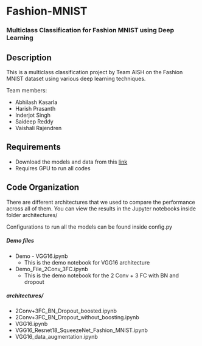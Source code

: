 # Fashion-MNIST
### Multiclass Classification for Fashion MNIST using Deep Learning

## Description
This is a multiclass classification project by Team AISH on the Fashion MNIST dataset using various deep learning techniques.

Team members:
* Abhilash Kasarla
* Harish Prasanth
* Inderjot Singh
* Saideep Reddy
* Vaishali Rajendren

## Requirements

* Download the models and data from this [link](https://drive.google.com/open?id=1Uhylt7lgs7FcvrboW2dG-8dP4FKlVEyj)
* Requires GPU to run all codes


## Code Organization

There are different architectures that we used to compare the performance across all of them.
You can view the results in the Jupyter notebooks inside folder architectures/ 


Configurations to run all the models can be found inside config.py

##### Demo files

* Demo - VGG16.ipynb
  * This is the demo notebook for VGG16 architecture
* Demo_File_2Conv_3FC.ipynb
  * This is the demo notebook for the 2 Conv + 3 FC with BN and dropout

##### architectures/
* 2Conv+3FC_BN_Dropout_boosted.ipynb
* 2Conv+3FC_BN_Dropout_without_boosting.ipynb
* VGG16.ipynb
* VGG16_Resnet18_SqueezeNet_Fashion_MNIST.ipynb
* VGG16_data_augmentation.ipynb

